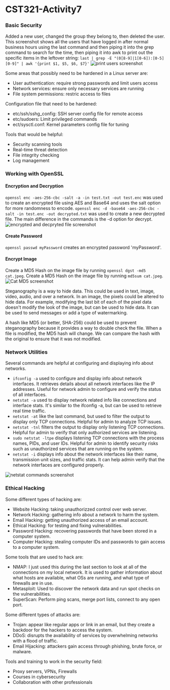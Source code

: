 # CST321-Activity7

### Basic Security
Added a new user, changed the group they belong to, then deleted the user.  This screenshot shows all the users that have logged in after normal business hours using the last command and then piping it into the grep command to search for the time, then piping it into awk to print out the specific items in the leftover string:
```last | grep -E "(0[8-9]|1[0-6]):[0-5][0-9]" | awk '{print $1, $5, $6, $7}'```
![print users screenshot](./screenshot/printUsers.png)

Some areas that possibly need to be hardened in a Linux server are:
- User authentication: require strong passwords and limit users access
- Network services: ensure only necessary services are running
- File system permissions: restric access to files

Configuration file that need to be hardened:
- etc/ssh/sshg_config: SSH server config file for remote access
- etc/sudoers: Limit privileged commands
- ect/sysctl.conf: Kernel parameters config file for tuning

Tools that would be helpful:
- Security scanning tools
- Real-time threat detection
- File integrity checking
- Log management

### Working with OpenSSL
#### Encryption and Decryption
```openssl enc -aes-256-cbc -salt -a -in test.txt -out test.enc``` was used to create an encrypted file using AES and Base64 and uses the salt option for more randomness to encode.
```openssl enc -d -base64 -aes-256-cbc -salt -in test.enc -out decrypted.txt``` was used to create a new decrypted file.  The main difference in the commands is the -d option for decrypt.
![encrypted and decpryted file screenshot](./screenshot/encryption_decryption.png)

#### Create Password
```openssl passwd myPassword``` creates an encrypted password 'myPassword'.

#### Encrypt Image
Create a MD5 Hash on the image file by running ```openssl dgst -md5 cat.jpeg```.
Create a MD5 Hash on the image file by running ```md5sum cat.jpeg```.
![Cat MD5 screenshot](./screenshot/catMd5.png)

Steganography is a way to hide data.  This could be used in text, image, video, audio, and over a network.  In an image, the pixels could be altered to hide data.  For example, modifying the last bit of each of the pixel data doesn't modify the look of the image, but can be used to hide data.  It can be used to send messages or add a type of watermarking.

A hash like MD5 (or better, SHA-256) could be used to prevent steganography because it provides a way to double check the file.  When a file is modified, the MD5 hash will change.  We can compare the hash with the original to ensure that it was not modified.  

### Network Utilities
Several commands are helpful at configuring and displaying info about networks.
- ```ifconfig -a``` used to configure and display info about network interfaces. It retrieves details about all network interfaces like the IP addresses.  Useful for network admin to configure and verify the status of all interfaces.
- ```netstat -a``` used to display network related info like connections and interface stats.  It's similar to the ifconfig -a, but can be used to retrieve real time traffic.
- ```netstat -at``` like the last command, but used to filter the output to display only TCP connections. Helpful for admin to analyze TCP issues.
- ```netstat -tnl``` filters the output to display only listening TCP connections.  Helpful for admin to verify that only authorized services are listening.
- ```sudo netstat -ltpe``` displays listening TCP connections with the process names, PIDs, and user IDs.  Helpful for admin to identify security risks such as unauthorized services that are running on the system.  
- ```netstat -i``` displays info about the network interfaces like their name, transmission unit sizes, and traffic stats.  It can help admin verify that the network interfaces are configured properly.

![netstat commands screenshot](./screenshot/netstat.png)

### Ethical Hacking
Some different types of hacking are:
- Website Hacking: taking unauthorizzed control over web server.
- Network Hacking: gathering info about a network to harm the system.
- Email Hacking: getting unauthorized access of an email account.
- Ethical Hacking: for testing and fixing vulnerabilities.
- Password Hacking: recovering passwords that have been stored in a computer system.
- Computer Hacking: stealing computer IDs and passwords to gain access to a computer system.

Some tools that are used to hack are:
- NMAP: I just used this during the last section to look at all of the connections on my local network.  It is used to gather information about what hosts are available, what OSs are running, and what type of firewalls are in use.  
- Metasploit: Used to discover the network data and run spot checks on the vulnerabilities.
- SuperScan: Perform ping scans, merge port lists, connect to any open port.

Some different types of attacks are: 
- Trojan: appear like regular apps or link in an email, but they create a backdoor for the hackers to access the system.
- DDoS: disrupts the availability of services by overwhelming networks with a flood of traffic.
- Email Hijacking: attackers gain access through phishing, brute force, or malware.

Tools and training to work in the security field:
- Proxy servers, VPNs, Firewalls
- Courses in cybersecurity
- Collaboration with other professionals